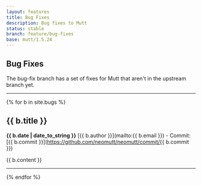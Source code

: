 ```yaml
---
layout: features
title: Bug Fixes
description: Bug fixes to Mutt
status: stable
branch: feature/bug-fixes
base: mutt/1.5.24
---
```


## Bug Fixes

The bug-fix branch has a set of fixes for Mutt that aren't in the upstream
branch yet.

---

{% for b in site.bugs %}
## {{ b.title }}
**{{ b.date | date_to_string }}** [{{ b.author }}](mailto:{{ b.email }}) - Commit: [{{ b.commit }}](https://github.com/neomutt/neomutt/commit/{{ b.commit }})

{{ b.content }}

---

{% endfor %}


